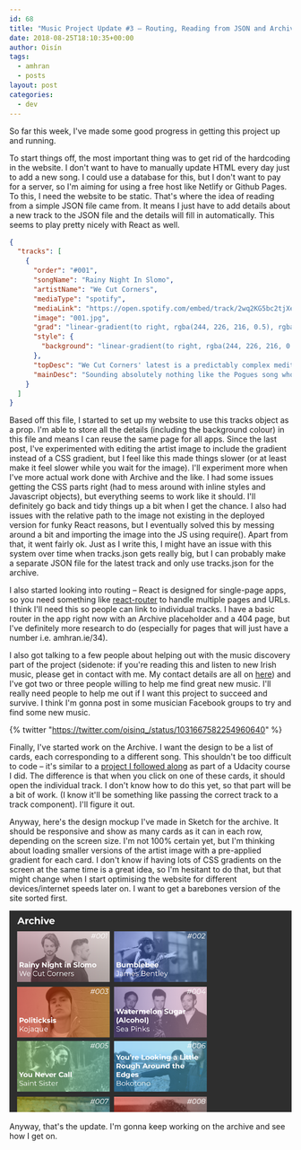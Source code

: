 ```yaml
---
id: 68
title: "Music Project Update #3 – Routing, Reading from JSON and Archive Design"
date: 2018-08-25T18:10:35+00:00
author: Oisín
tags:
  - amhran
  - posts
layout: post
categories:
  - dev
---
```


So far this week, I've made some good progress in getting this project up and running.

To start things off, the most important thing was to get rid of the hardcoding in the website. I don't want to have to manually update HTML every day just to add a new song. I could use a database for this, but I don't want to pay for a server, so I'm aiming for using a free host like Netlify or Github Pages. To this, I need the website to be static. That's where the idea of reading from a simple JSON file came from. It means I just have to add details about a new track to the JSON file and the details will fill in automatically. This seems to play pretty nicely with React as well.

<!--more-->

```json
{
  "tracks": [
    {
      "order": "#001",
      "songName": "Rainy Night In Slomo",
      "artistName": "We Cut Corners",
      "mediaType": "spotify",
      "mediaLink": "https://open.spotify.com/embed/track/2wq2KG5bc2tjXecYpfcbzT",
      "image": "001.jpg",
      "grad": "linear-gradient(to right, rgba(244, 226, 216, 0.5), rgba(186, 83, 112, 0.5))",
      "style": {
        "background": "linear-gradient(to right, rgba(244, 226, 216, 0.5), rgba(186, 83, 112, 0.5))"
      },
      "topDesc": "We Cut Corners' latest is a predictably complex meditation, with religious imagery and vignettes of a stagnating relationship blending beautifully.",
      "mainDesc": "Sounding absolutely nothing like the Pogues song whose name it plays on, We Cut Corners' latest release 'Rainy Night In Slomo' is a quietly building track which ends climactically (not to mention brilliantly) with the lines 'Don't mean to be abrupt/But can we focus on not fucking this one up?' It's simple guitar and drum rhythms help slowly ratchet up the intensity of the song. What it's really about is anyone's guess."
    }
  ]
}
```

Based off this file, I started to set up my website to use this tracks object as a prop. I'm able to store all the details (including the background colour) in this file and means I can reuse the same page for all apps. Since the last post, I've experimented with editing the artist image to include the gradient instead of a CSS gradient, but I feel like this made things slower (or at least make it feel slower while you wait for the image). I'll experiment more when I've more actual work done with Archive and the like. I had some issues getting the CSS parts right (had to mess around with inline styles and Javascript objects), but everything seems to work like it should. I'll definitely go back and tidy things up a bit when I get the chance. I also had issues with the relative path to the image not existing in the deployed version for funky React reasons, but I eventually solved this by messing around a bit and importing the image into the JS using require(). Apart from that, it went fairly ok. Just as I write this, I might have an issue with this system over time when tracks.json gets really big, but I can probably make a separate JSON file for the latest track and only use tracks.json for the archive.

I also started looking into routing – React is designed for single-page apps, so you need something like [react-router](https://github.com/ReactTraining/react-router) to handle multiple pages and URLs. I think I'll need this so people can link to individual tracks. I have a basic router in the app right now with an Archive placeholder and a 404 page, but I've definitely more research to do (especially for pages that will just have a number i.e. amhran.ie/34).

I also got talking to a few people about helping out with the music discovery part of the project (sidenote: if you're reading this and listen to new Irish music, please get in contact with me. My contact details are all on [here](https://oisin.io)) and I've got two or three people willing to help me find great new music. I'll really need people to help me out if I want this project to succeed and survive. I think I'm gonna post in some musician Facebook groups to try and find some new music.

{% twitter "https://twitter.com/oisinq_/status/1031667582254960640" %}

Finally, I've started work on the Archive. I want the design to be a list of cards, each corresponding to a different song. This shouldn't be too difficult to code – it's similar to a [project I followed along](https://github.com/aneagoie/robofriends) as part of a Udacity course I did. The difference is that when you click on one of these cards, it should open the individual track. I don't know how to do this yet, so that part will be a bit of work. (I know it'll be something like passing the correct track to a track component). I'll figure it out.

Anyway, here's the design mockup I've made in Sketch for the archive. It should be responsive and show as many cards as it can in each row, depending on the screen size. I'm not 100% certain yet, but I'm thinking about loading smaller versions of the artist image with a pre-applied gradient for each card. I don't know if having lots of CSS gradients on the screen at the same time is a great idea, so I'm hesitant to do that, but that might change when I start optimising the website for different devices/internet speeds later on. I want to get a barebones version of the site sorted first.

![The amhran.ie archive](/img/blog/2018/08/25/archive.png)

Anyway, that's the update. I'm gonna keep working on the archive and see how I get on.
